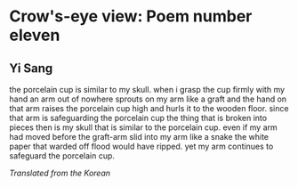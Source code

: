 # Crow's-eye view: Poem number eleven
## Yi Sang
the porcelain cup is similar to my skull. when i grasp the cup firmly with my
hand an arm out of nowhere sprouts on my arm like a graft and the hand on that
arm raises the porcelain cup high and hurls it to the wooden floor. since that
arm is safeguarding the porcelain cup the thing that is broken into pieces
then is my skull that is similar to the porcelain cup. even if my arm had
moved before the graft-arm slid into my arm like a snake the white paper that
warded off flood would have ripped. yet my arm continues to safeguard the
porcelain cup.

_Translated from the Korean_